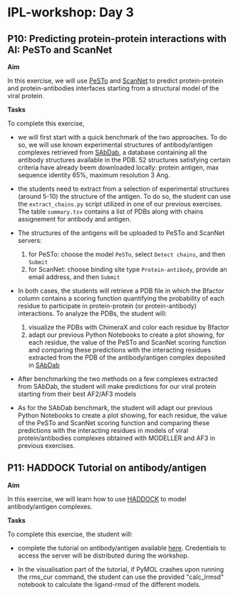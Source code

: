 # IPL-workshop: Day 3

## <a name="P10"></a>P10: Predicting protein-protein interactions with AI: PeSTo and ScanNet

**Aim**

In this exercise, we will use [PeSTo](https://pesto.epfl.ch/) and [ScanNet](http://bioinfo3d.cs.tau.ac.il/ScanNet/) to predict protein-protein and protein-antibodies interfaces starting from a structural model of the viral protein.  

**Tasks**

To complete this exercise,

* we will first start with a quick benchmark of the two approaches. To do so, we will use known experimental structures of antibody/antigen complexes retrieved from [SAbDab](https://opig.stats.ox.ac.uk/webapps/sabdab-sabpred/sabdab), a database containing all the antibody structures available in the PDB. 52 structures satisfying certain criteria have already beem downloaded locally: protein antigen, max sequence identity 65%, maximum resolution 3 Ang.

* the students need to extract from a selection of experimental structures (around 5-10) the structure of the antigen. To do so, the student can use the ```extract_chains.py``` script utilized in one of our previous exercises. The table ```summary.tsv``` contains a list of PDBs along with chains assignement for antibody and antigen.

* The structures of the antigens will be uploaded to PeSTo and ScanNet servers:
  1. for PeSTo: choose the model ```PeSTo```, select ```Detect chains```, and then ```Submit```
  2. for ScanNet: choose binding site type ```Protein-antibody```,  provide an email address, and then ```Submit```

* In both cases, the students will retrieve a PDB file in which the Bfactor column contains a scoring function quantifying the probability of each residue to participate in protein-protein (or protein-antibody) interactions. To analyze the PDBs, the student will:
  1. visualize the PDBs with ChimeraX and color each residue by Bfactor 
  2. adapt our previous Python Notebooks to create a plot showing, for each residue, the value of the PeSTo and ScanNet scoring function and comparing these predictions with the interacting residues extracted from the PDB of the antibody/antigen complex deposited in [SAbDab](https://opig.stats.ox.ac.uk/webapps/sabdab-sabpred/sabdab)

* After benchmarking the two methods on a few complexes extracted from SAbDab, the student will make predictions for our viral protein starting from their best AF2/AF3 models

* As for the SAbDab benchmark, the student will adapt our previous Python Notebooks to create a plot showing, for each residue, the value of the PeSTo and ScanNet scoring function and comparing these predictions with the interacting residues in models of viral protein/antibodies complexes obtained with MODELLER and AF3 in previous exercises.


## <a name="P11"></a>P11: HADDOCK Tutorial on antibody/antigen

**Aim**

In this exercise, we will learn how to use [HADDOCK](https://rascar.science.uu.nl/haddock2.4/) to model antibody/antigen complexes. 

**Tasks**

To complete this exercise, the student will:

* complete the tutorial on antibody/antigen available [here](https://www.bonvinlab.org/education/HADDOCK24/HADDOCK24-antibody-antigen-basic/). Credentials to access the server will be distributed during the workshop.

* In the visualisation part of the tutorial, if PyMOL crashes upon running the rms_cur command, the student can use the provided "calc_lrmsd" notebook to calculate the ligand-rmsd of the different models.
